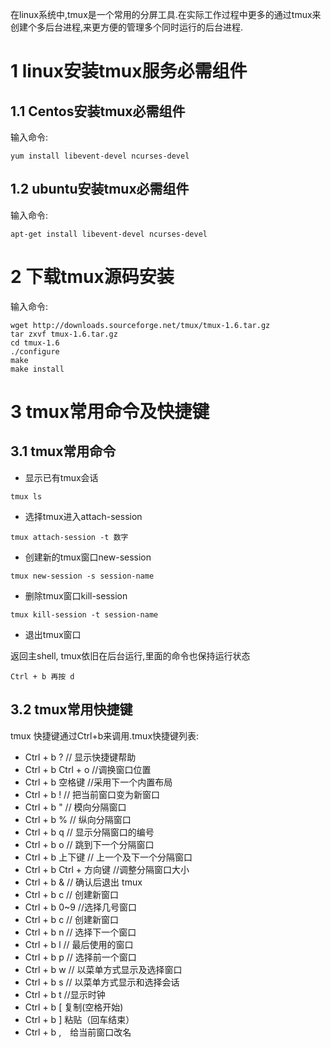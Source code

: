 <div class="jumbotron">
<p>在linux系统中,tmux是一个常用的分屏工具.在实际工作过程中更多的通过tmux来创建个多后台进程,来更方便的管理多个同时运行的后台进程.</p>  
</div>


1 linux安装tmux服务必需组件
===

1.1 Centos安装tmux必需组件
---

输入命令:
```
yum install libevent-devel ncurses-devel
```

1.2 ubuntu安装tmux必需组件
---

输入命令:
```
apt-get install libevent-devel ncurses-devel
```

2 下载tmux源码安装
===

输入命令:
```
wget http://downloads.sourceforge.net/tmux/tmux-1.6.tar.gz
tar zxvf tmux-1.6.tar.gz
cd tmux-1.6
./configure
make
make install
```

3 tmux常用命令及快捷键
===

3.1 tmux常用命令
---

- 显示已有tmux会话
```
tmux ls
```
	
- 选择tmux进入attach-session

```
tmux attach-session -t 数字
```

- 创建新的tmux窗口new-session

```
tmux new-session -s session-name
```

- 删除tmux窗口kill-session 

```
tmux kill-session -t session-name
```
	
- 退出tmux窗口

返回主shell, tmux依旧在后台运行,里面的命令也保持运行状态
```
Ctrl + b 再按 d
```
    
3.2 tmux常用快捷键
---

tmux 快捷键通过Ctrl+b来调用.tmux快捷键列表:

- Ctrl + b ?  // 显示快捷键帮助   
- Ctrl + b Ctrl + o  //调换窗口位置   
- Ctrl + b 空格键  //采用下一个内置布局   
- Ctrl + b ! // 把当前窗口变为新窗口   
- Ctrl + b  "  // 模向分隔窗口   
- Ctrl + b % // 纵向分隔窗口   
- Ctrl + b q // 显示分隔窗口的编号   
- Ctrl + b o // 跳到下一个分隔窗口   
- Ctrl + b 上下键 // 上一个及下一个分隔窗口   
- Ctrl + b Ctrl + 方向键 //调整分隔窗口大小   
- Ctrl + b & // 确认后退出 tmux   
- Ctrl + b c // 创建新窗口   
- Ctrl + b 0~9 //选择几号窗口   
- Ctrl + b c // 创建新窗口   
- Ctrl + b n // 选择下一个窗口   
- Ctrl + b l // 最后使用的窗口   
- Ctrl + b p // 选择前一个窗口   
- Ctrl + b w // 以菜单方式显示及选择窗口   
- Ctrl + b s // 以菜单方式显示和选择会话   
- Ctrl + b t //显示时钟   
- Ctrl + b [ 复制(空格开始)   
- Ctrl + b ] 粘贴（回车结束）   
- Ctrl + b ,　给当前窗口改名   
